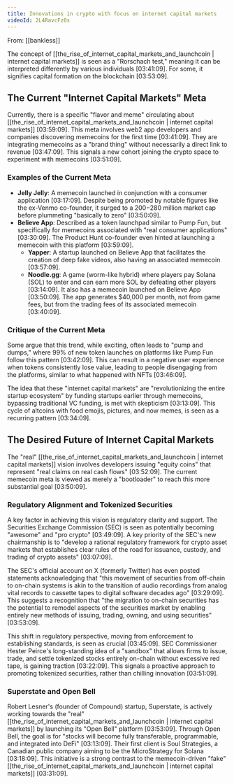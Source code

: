 ```yaml
---
title: Innovations in crypto with focus on internet capital markets
videoId: 2L4RavcFz0s
---
```


From: [[bankless]] <br/> 

The concept of [[the_rise_of_internet_capital_markets_and_launchcoin | internet capital markets]] is seen as a "Rorschach test," meaning it can be interpreted differently by various individuals <a class="yt-timestamp" data-t="03:41:09">[03:41:09]</a>. For some, it signifies capital formation on the blockchain <a class="yt-timestamp" data-t="03:53:09">[03:53:09]</a>.

## The Current "Internet Capital Markets" Meta

Currently, there is a specific "flavor and meme" circulating about [[the_rise_of_internet_capital_markets_and_launchcoin | internet capital markets]] <a class="yt-timestamp" data-t="03:59:09">[03:59:09]</a>. This meta involves web2 app developers and companies discovering memecoins for the first time <a class="yt-timestamp" data-t="03:41:09">[03:41:09]</a>. They are integrating memecoins as a "brand thing" without necessarily a direct link to revenue <a class="yt-timestamp" data-t="03:47:09">[03:47:09]</a>. This signals a new cohort joining the crypto space to experiment with memecoins <a class="yt-timestamp" data-t="03:51:09">[03:51:09]</a>.

### Examples of the Current Meta

*   **Jelly Jelly**: A memecoin launched in conjunction with a consumer application <a class="yt-timestamp" data-t="03:17:09">[03:17:09]</a>. Despite being promoted by notable figures like the ex-Venmo co-founder, it surged to a $200-$280 million market cap before plummeting "basically to zero" <a class="yt-timestamp" data-t="03:50:09">[03:50:09]</a>.
*   **Believe App**: Described as a token launchpad similar to Pump Fun, but specifically for memecoins associated with "real consumer applications" <a class="yt-timestamp" data-t="03:30:09">[03:30:09]</a>. The Product Hunt co-founder even hinted at launching a memecoin with this platform <a class="yt-timestamp" data-t="03:59:09">[03:59:09]</a>.
    *   **Yapper**: A startup launched on Believe App that facilitates the creation of deep fake videos, also having an associated memecoin <a class="yt-timestamp" data-t="03:57:09">[03:57:09]</a>.
    *   **Noodle.gg**: A game (worm-like hybrid) where players pay Solana (SOL) to enter and can earn more SOL by defeating other players <a class="yt-timestamp" data-t="03:14:09">[03:14:09]</a>. It also has a memecoin launched on Believe App <a class="yt-timestamp" data-t="03:50:09">[03:50:09]</a>. The app generates $40,000 per month, not from game fees, but from the trading fees of its associated memecoin <a class="yt-timestamp" data-t="03:40:09">[03:40:09]</a>.

### Critique of the Current Meta

Some argue that this trend, while exciting, often leads to "pump and dumps," where 99% of new token launches on platforms like Pump Fun follow this pattern <a class="yt-timestamp" data-t="03:42:09">[03:42:09]</a>. This can result in a negative user experience when tokens consistently lose value, leading to people disengaging from the platforms, similar to what happened with NFTs <a class="yt-timestamp" data-t="03:46:09">[03:46:09]</a>.

The idea that these "internet capital markets" are "revolutionizing the entire startup ecosystem" by funding startups earlier through memecoins, bypassing traditional VC funding, is met with skepticism <a class="yt-timestamp" data-t="03:13:09">[03:13:09]</a>. This cycle of altcoins with food emojis, pictures, and now memes, is seen as a recurring pattern <a class="yt-timestamp" data-t="03:34:09">[03:34:09]</a>.

## The Desired Future of Internet Capital Markets

The "real" [[the_rise_of_internet_capital_markets_and_launchcoin | internet capital markets]] vision involves developers issuing "equity coins" that represent "real claims on real cash flows" <a class="yt-timestamp" data-t="03:52:09">[03:52:09]</a>. The current memecoin meta is viewed as merely a "bootloader" to reach this more substantial goal <a class="yt-timestamp" data-t="03:50:09">[03:50:09]</a>.

### Regulatory Alignment and Tokenized Securities

A key factor in achieving this vision is regulatory clarity and support. The Securities Exchange Commission (SEC) is seen as potentially becoming "awesome" and "pro crypto" <a class="yt-timestamp" data-t="03:49:09">[03:49:09]</a>. A key priority of the SEC's new chairmanship is to "develop a rational regulatory framework for crypto asset markets that establishes clear rules of the road for issuance, custody, and trading of crypto assets" <a class="yt-timestamp" data-t="03:07:09">[03:07:09]</a>.

The SEC's official account on X (formerly Twitter) has even posted statements acknowledging that "this movement of securities from off-chain to on-chain systems is akin to the transition of audio recordings from analog vital records to cassette tapes to digital software decades ago" <a class="yt-timestamp" data-t="03:29:09">[03:29:09]</a>. This suggests a recognition that "the migration to on-chain securities has the potential to remodel aspects of the securities market by enabling entirely new methods of issuing, trading, owning, and using securities" <a class="yt-timestamp" data-t="03:53:09">[03:53:09]</a>.

This shift in regulatory perspective, moving from enforcement to establishing standards, is seen as crucial <a class="yt-timestamp" data-t="03:45:09">[03:45:09]</a>. SEC Commissioner Hester Peirce's long-standing idea of a "sandbox" that allows firms to issue, trade, and settle tokenized stocks entirely on-chain without excessive red tape, is gaining traction <a class="yt-timestamp" data-t="03:22:09">[03:22:09]</a>. This signals a proactive approach to promoting tokenized securities, rather than chilling innovation <a class="yt-timestamp" data-t="03:51:09">[03:51:09]</a>.

### Superstate and Open Bell

Robert Lesner's (founder of Compound) startup, Superstate, is actively working towards the "real" [[the_rise_of_internet_capital_markets_and_launchcoin | internet capital markets]] by launching its "Open Bell" platform <a class="yt-timestamp" data-t="03:53:09">[03:53:09]</a>. Through Open Bell, the goal is for "stocks will become fully transferable, programmable, and integrated into DeFi" <a class="yt-timestamp" data-t="03:13:09">[03:13:09]</a>. Their first client is Soul Strategies, a Canadian public company aiming to be the MicroStrategy for Solana <a class="yt-timestamp" data-t="03:18:09">[03:18:09]</a>. This initiative is a strong contrast to the memecoin-driven "fake" [[the_rise_of_internet_capital_markets_and_launchcoin | internet capital markets]] <a class="yt-timestamp" data-t="03:31:09">[03:31:09]</a>.
